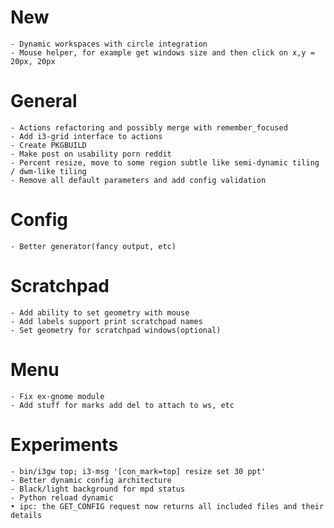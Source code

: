 # New
    - Dynamic workspaces with circle integration
    - Mouse helper, for example get windows size and then click on x,y = 20px, 20px

# General
    - Actions refactoring and possibly merge with remember_focused
    - Add i3-grid interface to actions
    - Create PKGBUILD
    - Make post on usability porn reddit
    - Percent resize, move to some region subtle like semi-dynamic tiling / dwm-like tiling
    - Remove all default parameters and add config validation

# Config
    - Better generator(fancy output, etc)

# Scratchpad
    - Add ability to set geometry with mouse
    - Add labels support print scratchpad names
    - Set geometry for scratchpad windows(optional)

# Menu
    - Fix ex-gnome module
    - Add stuff for marks add del to attach to ws, etc

# Experiments
    - bin/i3gw top; i3-msg '[con_mark=top] resize set 30 ppt'
    - Better dynamic config architecture
    - Black/light background for mpd status
    - Python reload dynamic
    • ipc: the GET_CONFIG request now returns all included files and their details
